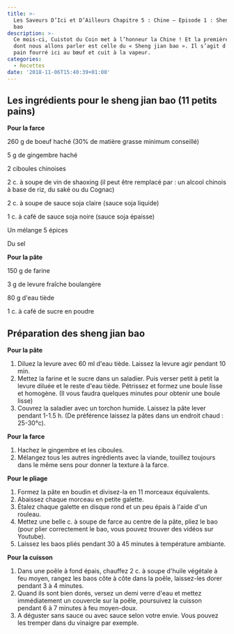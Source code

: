 ```yaml
---
title: >-
  Les Saveurs D’Ici et D’Ailleurs Chapitre 5 : Chine – Episode 1 : Sheng jian
  bao 
description: >-
  Ce mois-ci, Cuistot du Coin met à l’honneur la Chine ! Et la première recette
  dont nous allons parler est celle du « Sheng jian bao ». Il s’agit d’un petit
  pain fourré ici au bœuf et cuit à la vapeur. 
categories:
  - Recettes
date: '2018-11-06T15:40:39+01:00'
---
```

## Les ingrédients pour le sheng jian bao (11 petits pains)

**Pour la farce**

260 g de boeuf haché (30% de matière grasse minimum conseillé)

5 g de gingembre haché

2 ciboules chinoises

2 c. à soupe de vin de shaoxing (il peut être remplacé par : un alcool chinois à base de riz, du saké ou du Cognac)

2 c. à soupe de sauce soja claire (sauce soja liquide)

1 c. à café de sauce soja noire (sauce soja épaisse)

Un mélange 5 épices 

Du sel

**Pour la pâte**

150 g de farine 

3 g de levure fraîche boulangère

80 g d'eau tiède 

1 c. à café de sucre en poudre

## Préparation des sheng jian bao

**Pour la pâte**

1. Diluez la levure avec 60 ml d'eau tiède. Laissez la levure agir pendant 10 min.
2. Mettez la farine et le sucre dans un saladier. Puis verser petit à petit la levure diluée et le reste d'eau tiède. Pétrissez et formez une boule lisse et homogène. (Il vous faudra quelques minutes pour obtenir une boule lisse)
3. Couvrez la saladier avec un torchon humide. Laissez la pâte lever pendant 1-1.5 h. (De préférence laissez la pâtes dans un endroit chaud : 25-30°c).



**Pour la farce**

1. Hachez le gingembre et les ciboules.
2. Mélangez tous les autres ingrédients avec la viande, touillez toujours dans le même sens pour donner la texture à la farce.

**Pour le pliage**

1. Formez la pâte en boudin et divisez-la en 11 morceaux équivalents.
2. Abaissez chaque morceau en petite galette.
3. Étalez chaque galette en disque rond et un peu épais à l'aide d'un rouleau.
4. Mettez une belle c. à soupe de farce au centre de la pâte, pliez le bao (pour plier correctement le bao, vous pouvez trouver des vidéos sur Youtube).
5. Laissez les baos pliés pendant 30 à 45 minutes à température ambiante.

**Pour la cuisson**

1. Dans une poêle à fond épais, chauffez 2 c. à soupe d'huile végétale à feu moyen, rangez les baos côte à côte dans la poêle, laissez-les dorer pendant 3 à 4 minutes.
2. Quand ils sont bien dorés, versez un demi verre d'eau et mettez immédiatement un couvercle sur la poêle, poursuivez la cuisson pendant 6 à 7 minutes à feu moyen-doux.
3. A déguster sans sauce ou avec sauce selon votre envie. Vous pouvez les tremper dans du vinaigre par exemple.
